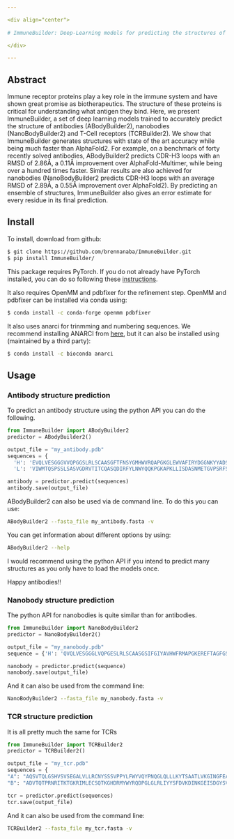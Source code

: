 ```yaml
---

<div align="center">    
 
# ImmuneBuilder: Deep-Learning models for predicting the structures of immune proteins 

</div>

---
```

    

## Abstract
Immune receptor proteins play a key role in the immune system and have shown great promise as biotherapeutics. The structure of these proteins is critical for understanding what antigen they bind. Here, we present ImmuneBuilder, a set of deep learning models trained to accurately predict the structure of antibodies (ABodyBuilder2), nanobodies (NanoBodyBuilder2) and T-Cell receptors (TCRBuilder2). We show that ImmuneBuilder generates structures with state of the art accuracy while being much faster than AlphaFold2. For example, on a benchmark of forty recently solved antibodies, ABodyBuilder2 predicts CDR-H3 loops with an RMSD of 2.86Å, a 0.11Å improvement over AlphaFold-Multimer, while being over a hundred times faster. Similar results are also achieved for nanobodies (NanoBodyBuilder2 predicts CDR-H3 loops with an average RMSD of 2.89Å, a 0.55Å improvement over AlphaFold2). By predicting an ensemble of structures, ImmuneBuilder also gives an error estimate for every residue in its final prediction.

## Install

To install, download from github:

```bash
$ git clone https://github.com/brennanaba/ImmuneBuilder.git
$ pip install ImmuneBuilder/
```

This package requires PyTorch. If you do not already have PyTorch installed, you can do so following these <a href="https://pytorch.org/get-started/locally/">instructions</a>.

It also requires OpenMM and pdbfixer for the refinement step. 
OpenMM and pdbfixer can be installed via conda using:

```bash
$ conda install -c conda-forge openmm pdbfixer
```

It also uses anarci for trinmming and numbering sequences. We recommend installing ANARCI from <a href="https://github.com/oxpig/ANARCI/tree/master">here</a>, but it can also be installed using (maintained by a third party):

```bash
$ conda install -c bioconda anarci
```

## Usage

### Antibody structure prediction

To predict an antibody structure using the python API you can do the following.

```python
from ImmuneBuilder import ABodyBuilder2
predictor = ABodyBuilder2()

output_file = "my_antibody.pdb"
sequences = {
  'H': 'EVQLVESGGGVVQPGGSLRLSCAASGFTFNSYGMHWVRQAPGKGLEWVAFIRYDGGNKYYADSVKGRFTISRDNSKNTLYLQMKSLRAEDTAVYYCANLKDSRYSGSYYDYWGQGTLVTVS',
  'L': 'VIWMTQSPSSLSASVGDRVTITCQASQDIRFYLNWYQQKPGKAPKLLISDASNMETGVPSRFSGSGSGTDFTFTISSLQPEDIATYYCQQYDNLPFTFGPGTKVDFK'}

antibody = predictor.predict(sequences)
antibody.save(output_file)
```

ABodyBuilder2 can also be used via de command line. To do this you can use:

```bash
ABodyBuilder2 --fasta_file my_antibody.fasta -v
```

You can get information about different options by using:

```bash
ABodyBuilder2 --help
```

I would recommend using the python API if you intend to predict many structures as you only have to load the models once.

Happy antibodies!!

### Nanobody structure prediction

The python API for nanobodies is quite similar than for antibodies.

```python
from ImmuneBuilder import NanoBodyBuilder2
predictor = NanoBodyBuilder2()

output_file = "my_nanobody.pdb"
sequence = {'H': 'QVQLVESGGGLVQPGESLRLSCAASGSIFGIYAVHWFRMAPGKEREFTAGFGSHGSTNYAASVKGRFTMSRDNAKNTTYLQMNSLKPADTAVYYCHALIKNELGFLDYWGPGTQVTVSS'}

nanobody = predictor.predict(sequence)
nanobody.save(output_file)
```

And it can also be used from the command line:

```bash
NanoBodyBuilder2 --fasta_file my_nanobody.fasta -v
```

### TCR structure prediction

It is all pretty much the same for TCRs

```python
from ImmuneBuilder import TCRBuilder2
predictor = TCRBuilder2()

output_file = "my_tcr.pdb"
sequences = {
"A": "AQSVTQLGSHVSVSEGALVLLRCNYSSSVPPYLFWYVQYPNQGLQLLLKYTSAATLVKGINGFEAEFKKSETSFHLTKPSAHMSDAAEYFCAVSEQDDKIIFGKGTRLHILP",
"B": "ADVTQTPRNRITKTGKRIMLECSQTKGHDRMYWYRQDPGLGLRLIYYSFDVKDINKGEISDGYSVSRQAQAKFSLSLESAIPNQTALYFCATSDESYGYTFGSGTRLTVV"}

tcr = predictor.predict(sequences)
tcr.save(output_file)
```

And it can also be used from the command line:

```bash
TCRBuilder2 --fasta_file my_tcr.fasta -v
```


